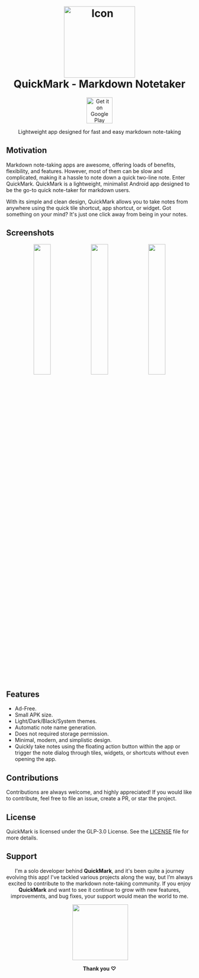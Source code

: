 <h1 align="center">
    <img src="https://github.com/xectrone/xectrone/blob/main/assets/QuickMark/Icon/Icon%20%E2%80%93%209.png" width="192" height="192" alt="Icon">
    <br />
    <b>QuickMark - Markdown Notetaker</b>
</h1>

<div align="center">

[<img src="https://play.google.com/intl/en_us/badges/images/generic/en_badge_web_generic.png" alt="Get it on Google Play"  height="70"/>](https://play.google.com/store/apps/details?id=com.xectrone.quickmark)

Lightweight app designed for fast and easy markdown note-taking

</div>

## Motivation 

Markdown note-taking apps are awesome, offering loads of benefits, flexibility, and features. However, most of them can be slow and complicated, making it a hassle to note down a quick two-line note. Enter QuickMark. QuickMark is a lightweight, minimalist Android app designed to be the go-to quick note-taker for markdown users.

With its simple and clean design, QuickMark allows you to take notes from anywhere using the quick tile shortcut, app shortcut, or widget. Got something on your mind? It's just one click away from being in your notes.

## Screenshots

</div>
<div align="left">

<div align="center">
    <img src="https://github.com/xectrone/xectrone/blob/main/assets/QuickMark/Screenshots/Artboard%20%E2%80%93%201.png" width="30%"  alt=""/>
    <img src="https://github.com/xectrone/xectrone/blob/main/assets/QuickMark/Screenshots/Artboard%20%E2%80%93%202.png" width="30%"  alt=""/>
    <img src="https://github.com/xectrone/xectrone/blob/main/assets/QuickMark/Screenshots/Artboard%20%E2%80%93%208.png" width="30%"  alt=""/>
</div>
</div>



## Features

* Ad-Free.
* Small APK size.
* Light/Dark/Black/System themes.
* Automatic note name generation.
* Does not required storage permission.
* Minimal, modern, and simplistic design.
* Quickly take notes using the floating action button within the app or trigger the note dialog through tiles, widgets, or shortcuts without even opening the app.



## Contributions
Contributions are always welcome, and highly appreciated! If you would like to contribute, feel free to file an issue, create a PR, or star the project.

## License
QuickMark is licensed under the GLP-3.0 License. See the [LICENSE](./LICENSE) file for more details.

## Support
<div align="center">

  
I'm a solo developer behind **QuickMark**, and it's been quite a journey evolving this app! I've tackled various projects along the way, but I’m always excited to contribute to the markdown note-taking community.
If you enjoy **QuickMark** and want to see it continue to grow with new features, improvements, and bug fixes, your support would mean the world to me.



 <a style="display: inline-block; margin-right: 0.25rem;"><a href="https://www.ko-fi.com/xectrone"><img src="https://storage.ko-fi.com/cdn/kofi2.png?v=3" width="150"/></a></a>



**Thank you ♡**

</div>


